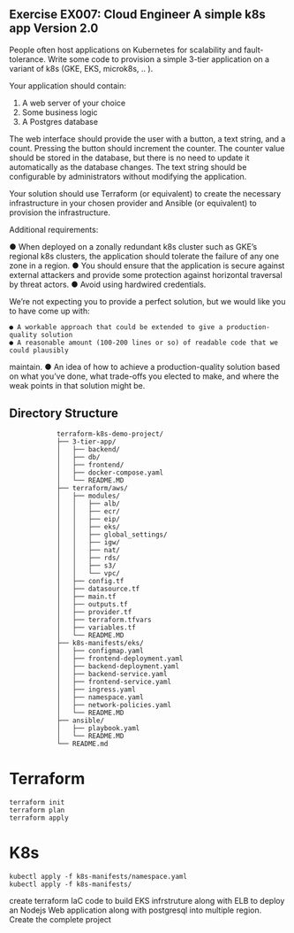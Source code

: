 Exercise EX007: Cloud Engineer
A simple k8s app
Version 2.0
---


People often host applications on Kubernetes for scalability and fault-tolerance. Write some
code to provision a simple 3-tier application on a variant of k8s (GKE, EKS, microk8s, .. ).

Your application should contain:
1. A web server of your choice
2. Some business logic
3. A Postgres database


The web interface should provide the user with a button, a text string, and a count. Pressing
the button should increment the counter. The counter value should be stored in the
database, but there is no need to update it automatically as the database changes. The text
string should be configurable by administrators without modifying the application.


Your solution should use Terraform (or equivalent) to create the necessary infrastructure in
your chosen provider and Ansible (or equivalent) to provision the infrastructure.

Additional requirements:

● When deployed on a zonally redundant k8s cluster such as GKE’s regional k8s
clusters, the application should tolerate the failure of any one zone in a region.
● You should ensure that the application is secure against external attackers and
provide some protection against horizontal traversal by threat actors.
● Avoid using hardwired credentials.


We’re not expecting you to provide a perfect solution, but we would like you to have come up
with:

    ● A workable approach that could be extended to give a production-quality solution
    ● A reasonable amount (100-200 lines or so) of readable code that we could plausibly
maintain.
    ● An idea of how to achieve a production-quality solution based on what you’ve done,
what trade-offs you elected to make, and where the weak points in that solution might
be.
## Directory Structure



                terraform-k8s-demo-project/
                ├── 3-tier-app/
                │   ├── backend/
                │   ├── db/
                │   ├── frontend/
                │   ├── docker-compose.yaml
                │   └── README.MD
                ├── terraform/aws/
                │   ├── modules/
                │   │   ├── alb/
                │   │   ├── ecr/
                │   │   ├── eip/
                │   │   ├── eks/
                │   │   ├── global_settings/
                │   │   ├── igw/
                │   │   ├── nat/
                │   │   ├── rds/
                │   │   ├── s3/
                │   │   └── vpc/
                │   ├── config.tf
                │   ├── datasource.tf
                │   ├── main.tf
                │   ├── outputs.tf
                │   ├── provider.tf
                │   ├── terraform.tfvars
                │   ├── variables.tf
                │   └── README.MD
                ├── k8s-manifests/eks/
                │   ├── configmap.yaml
                │   ├── frontend-deployment.yaml
                │   ├── backend-deployment.yaml
                │   ├── backend-service.yaml
                │   ├── frontend-service.yaml
                │   ├── ingress.yaml
                │   ├── namespace.yaml
                │   ├── network-policies.yaml
                │   └── README.MD
                ├── ansible/
                │   ├── playbook.yaml
                │   └── README.MD
                └── README.md

# Terraform
    terraform init
    terraform plan
    terraform apply

# K8s
    kubectl apply -f k8s-manifests/namespace.yaml
    kubectl apply -f k8s-manifests/


create  terraform IaC code to build EKS infrstruture along with ELB to deploy  an Nodejs Web application along with postgresql into multiple region. Create the complete project
